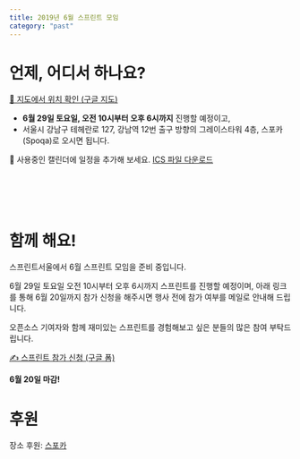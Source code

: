 ```yaml
---
title: 2019년 6월 스프린트 모임
category: "past"
---
```


# 언제, 어디서 하나요?

[📍 지도에서 위치 확인 (구글 지도)](https://goo.gl/maps/5PTpio8dXCU6aZp89)
  
* **6월 29일 토요일, 오전 10시부터 오후 6시까지** 진행할 예정이고,
* 서울시 강남구 테헤란로 127, 강남역 12번 출구 방향의 그레이스타워 4층, 스포카(Spoqa)로 오시면 됩니다.

📅 사용중인 캘린더에 일정을 추가해 보세요. [ICS 파일 다운로드](./sprintseoul-2019-06.ics)

<div title="캘린더에 일정 추가하기" class="addeventatc" style="visibility:hidden">
  캘린더에 일정 추가하기
  <span class="start">2019-06-29 10:00 AM</span>
  <span class="end">2019-06-29 06:00 PM</span>
  <span class="timezone">Asia/Seoul</span>
  <span class="title">스프린트서울</span>
  <span class="description">스프린트서울 6월 스프린트 모임</span>
  <span class="location">서울시 강남구 테헤란로 127, 4층</span>
</div>

# 함께 해요!
스프린트서울에서 6월 스프린트 모임을 준비 중입니다.
  
6월 29일 토요일 오전 10시부터 오후 6시까지 스프린트를 진행할 예정이며, 아래 링크를 통해 6월 20일까지 참가 신청을 해주시면 행사 전에 참가 여부를 메일로 안내해 드립니다.
  
오픈소스 기여자와 함께 재미있는 스프린트를 경험해보고 싶은 분들의 많은 참여 부탁드립니다.
  
[✍️ 스프린트 참가 신청 (구글 폼)](https://forms.gle/DHjbhgpWz9QgzpFo8)

**6월 20일 마감!**

# 후원
장소 후원: [스포카](https://www.spoqa.com/)
